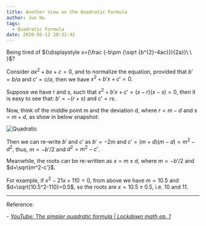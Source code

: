 ```yaml
---
title: Another View on the Quadratic Formula
author: Jun Hu
tags:
  - Quadratic Formula
date: 2020-05-12 20:32:42
---
```


Being tired of ${\displaystyle x={\frac {-b\pm {\sqrt {b^{2}-4ac}}}{2a}}\ \ }$?



<!-- more -->

Consider $ax^2+bx+c=0$, and to normalize the equation, provided that $b'=b/a$ and $c'=c/a$, then we have $x^2+b'x+c'=0$.

Suppose we have r and s, such that  $x^2+b'x+c'=(x-r)(x-s)=0$, then it is easy to see that: $b'=-(r+s)$ and $c'=rs$.

Now, think of the middle point m and the deviation d, where $r=m-d$ and $s=m+d$, as show in below snapshot:

![Quadratic](/images/Quadratic2.jpg)

Then we can re-write $b'$ and $c'$ as $b'=-2m$ and $c'=(m+d)(m-d)=m^2-d^2$, thus, $m=-b'/2$ and $d^2=m^2-c'$.

Meanwhile, the roots can be re-written as $x=m \pm d$, where $m=-b'/2$ and $d=\sqrt{m^2-c'}$.

For example, if $x^2-21x+110=0$, from above we have $m=10.5$ and $d=\sqrt{10.5^2-110}=0.5$, so the roots are $x=10.5\pm 0.5$, i.e. 10 and 11.

---


Reference:

*- [YouTube: The simpler quadratic formula | Lockdown math ep. 1](https://youtu.be/MHXO86wKeDY)*

